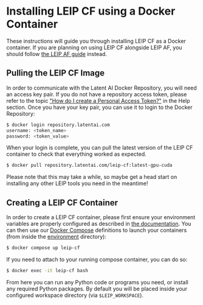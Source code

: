 # Installing LEIP CF using a Docker Container

These instructions will guide you through installing LEIP CF as a Docker container. If you are planning on using LEIP CF alongside LEIP AF, you should follow [the LEIP AF guide](../leip-af/docker.md) instead.

## Pulling the LEIP CF Image

In order to communicate with the Latent AI Docker Repository, you will need an access key pair. If you do not have a repository access token, please refer to the topic ["How do I create a Personal Access Token?"](https://leipdocs.latentai.io/home/content/help/#installing-leip) in the Help section. Once you have your key pair, you can use it to login to the Docker Repository:

```bash
$ docker login repository.latentai.com
username: <token_name>
password: <token_value>
```

When your login is complete, you can pull the latest version of the LEIP CF container to check that everything worked as expected.

```bash
$ docker pull repository.latentai.com/leip-cf:latest-gpu-cuda
```

Please note that this may take a while, so maybe get a head start on installing any other LEIP tools you need in the meantime!

## Creating a LEIP CF Container

In order to create a LEIP CF container, please first ensure your environment variables are properly configured as described in [the documentation](../README.md#workspace-configuration). You can then use our [Docker Compose](https://docs.docker.com/compose/) definitions to launch your containers (from inside the [environment](../../environment/) directory):

```bash
$ docker compose up leip-cf
```

If you need to attach to your running compose container, you can do so:

```bash
$ docker exec -it leip-cf bash
```

From here you can run any Python code or programs you need, or install any required Python packages. By default you will be placed inside your configured workspace directory (via `$LEIP_WORKSPACE`).

